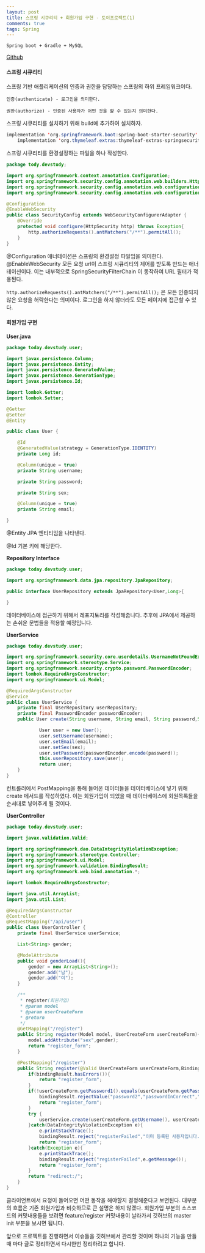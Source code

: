 ```yaml
---
layout: post
title: 스프링 시큐리티 + 회원가입 구현 - 토이프로젝트(1)
comments: true
tags: Spring
---
```


`Spring boot + Gradle + MySQL`

[Github](https://github.com/riverrevir/devstudy-today) 


<h4>스프링 시큐리티</h4>
스프링 기반 애플리케이션의 인증과 권한을 담당하는 스프링의 하위 프레임워크이다.

```
인증(authenticate) - 로그인을 의미한다.

권한(authorize) - 인증된 사용자가 어떤 것을 할 수 있는지 의미한다.
```

스프링 시큐리티를 설치하기 위해 build에 추가하여 설치하자.

```java
implementation 'org.springframework.boot:spring-boot-starter-security'
    implementation 'org.thymeleaf.extras:thymeleaf-extras-springsecurity5'
```

스프링 시큐리티를 환경설정하는 파일을 하나 작성한다.

```java
package tody.devstudy;

import org.springframework.context.annotation.Configuration;
import org.springframework.security.config.annotation.web.builders.HttpSecurity;
import org.springframework.security.config.annotation.web.configuration.EnableWebSecurity;
import org.springframework.security.config.annotation.web.configuration.WebSecurityConfigurerAdapter;

@Configuration
@EnableWebSecurity
public class SecurityConfig extends WebSecurityConfigurerAdapter {
    @Override
    protected void configure(HttpSecurity http) throws Exception{
        http.authorizeRequests().antMatchers("/**").permitAll();
    }
}

```
@Configuration 애너테이션은 스프링의 환경설정 파일임을 의미한다. @EnableWebSecurity 모든 요청 url이 스프링 시큐리티의 제어를 받도록 만드는 애너테이션이다. 이는 내부적으로 SpringSecurityFilterChain 이 동작하여 URL 필터가 적용된다.

`http.authorizeRequests().antMatchers("/**").permitAll();` 은 모든 인증되지 않은 요청을 허락한다는 의미이다. 로그인을 하지 않더라도 모든 페이지에 접근할 수 있다.

<h4>회원가입 구현</h4>

**User.java**


```java
package today.devstudy.user;

import javax.persistence.Column;
import javax.persistence.Entity;
import javax.persistence.GeneratedValue;
import javax.persistence.GenerationType;
import javax.persistence.Id;

import lombok.Getter;
import lombok.Setter;

@Getter
@Setter
@Entity

public class User {

    @Id
    @GeneratedValue(strategy = GenerationType.IDENTITY)
    private Long id;

    @Column(unique = true)
    private String username;

    private String password;

    private String sex;

    @Column(unique = true)
    private String email;

}
```

@Entity JPA 엔티티임을 나타낸다. 

@Id 기본 키에 해당한다.

**Repository Interface**

```java
package today.devstudy.user;

import org.springframework.data.jpa.repository.JpaRepository;

public interface UserRepository extends JpaRepository<User,Long>{

}

```

데이터베이스에 접근하기 위해서 레포지토리를 작성해줍니다. 추후에 JPA에서 제공하는 손쉬운 문법들을 적용할 예정입니다.


**UserService**

```java
package today.devstudy.user;

import org.springframework.security.core.userdetails.UsernameNotFoundException;
import org.springframework.stereotype.Service;
import org.springframework.security.crypto.password.PasswordEncoder;
import lombok.RequiredArgsConstructor;
import org.springframework.ui.Model;

@RequiredArgsConstructor
@Service
public class UserService {
    private final UserRepository userRepository;
    private final PasswordEncoder passwordEncoder;
    public User create(String username, String email, String password,String sex){

            User user = new User();
            user.setUsername(username);
            user.setEmail(email);
            user.setSex(sex);
            user.setPassword(passwordEncoder.encode(password));
            this.userRepository.save(user);
            return user;
    }
}
```

컨트롤러에서 PostMapping을 통해 들어온 데이터들을 데이터베이스에 넣기 위해 create 메서드를 작성하였다. 이는 회원가입이 되었을 때 데이터베이스에 회원목록들을 순서대로 넣어주게 될 것이다.

**UserController**

```java
package today.devstudy.user;

import javax.validation.Valid;

import org.springframework.dao.DataIntegrityViolationException;
import org.springframework.stereotype.Controller;
import org.springframework.ui.Model;
import org.springframework.validation.BindingResult;
import org.springframework.web.bind.annotation.*;

import lombok.RequiredArgsConstructor;

import java.util.ArrayList;
import java.util.List;

@RequiredArgsConstructor
@Controller
@RequestMapping("/api/user")
public class UserController {
    private final UserService userService;

    List<String> gender;

    @ModelAttribute
    public void genderLoad(){
        gender = new ArrayList<String>();
        gender.add("남");
        gender.add("여");
    }

    /**
     * register(회원가입)
     * @param model
     * @param userCreateForm
     * @return
     */
    @GetMapping("/register")
    public String register(Model model, UserCreateForm userCreateForm){
        model.addAttribute("sex",gender);
        return "register_form";
    }

    @PostMapping("/register")
    public String register(@Valid UserCreateForm userCreateForm,BindingResult bindingResult){
        if(bindingResult.hasErrors()){
            return "register_form";
        }
        if(!userCreateForm.getPassword1().equals(userCreateForm.getPassword2())){
            bindingResult.rejectValue("password2","passwordInCorrect","패스워드가 일치하지 않습니다.");
            return "register_form";
        }
        try {
            userService.create(userCreateForm.getUsername(), userCreateForm.getEmail(), userCreateForm.getPassword1(), userCreateForm.getSex());
        }catch(DataIntegrityViolationException e){
            e.printStackTrace();
            bindingResult.reject("registerFailed","이미 등록된 사용자입니다.");
            return "register_form";
        }catch(Exception e){
            e.printStackTrace();
            bindingResult.reject("registerFailed",e.getMessage());
            return "register_form";
        }
        return "redirect:/";
    }
}

```

클라이언트에서 요청이 들어오면 어떤 동작을 해야할지 결정해준다고 보면된다. 대부분의 흐름은 기존 회원가입과 비슷하므로 큰 설명은 하지 않겠다. 회원가입 부분의 소스코드의 커밋내용들을 보려면 feature/register 커밋내용이 날라가서 깃허브의 master init 부분을 보시면 됩니다. 

앞으로 프로젝트를 진행하면서 이슈들을 깃허브에서 관리할 것이며 하나의 기능을 만들 때 마다 글로 정리하면서 다시한번 정리하려고 합니다. 

